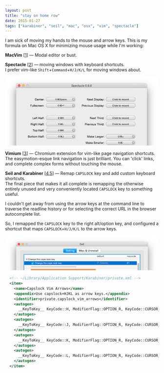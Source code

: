 ```yaml
---
layout: post
title: "stay on home row"
date: 2015-01-27
tags: ["karabiner", "seil", "mac", "osx", "vim", "spectacle"]
---
```


I am sick of moving my hands to the mouse and arrow keys. This is my formula on Mac OS X for minimizing mouse usage while I'm working:

**MacVim** [[1](https://code.google.com/p/macvim/)] &mdash; Modal editor or bust.

**Spectacle** [[2](http://spectacleapp.com/)] &mdash; moving windows with keyboard shortcuts.  
I prefer vim-like `Shift`+`Command`+`H/J/K/L` for moving windows about.

<img src="/img/spectacle.png">

**Vimium** [[3](http://vimium.github.io/)] &mdash; Chromium extension for vim-like page navigation shortcuts.  
The easymotion-esque link navigation is just brilliant. You can 'click' links, and complete complex forms without touching the mouse.

**Seil and Karabiner** [[4](https://pqrs.org/osx/karabiner/seil.html.en),[5](https://pqrs.org/osx/karabiner/index.html.en)] &mdash; Remap `CAPSLOCK` key and add custom keyboard shortcuts.  
The final piece that makes it all complete is remapping the otherwise entirely unused and very conveniently located `CAPSLOCK` key to something useful.

I couldn't get away from using the arrow keys at the command line to traverse the readline history or for selecting the correct URL in the browser autocomplete list.

So, I remapped the `CAPSLOCK` key to the right alt/option key, and configured a shortcut that maps `CAPSLOCK`+`H/J/K/L` to the arrow keys.

<img src="/img/seil.png">

```xml
  <!-- ~/Library/Application Support/Karabiner/private.xml -->
  <item>
    <name>Capslock Vim Arrows</name>
    <appendix>Use capslock+HJKL as arrow keys.</appendix>
    <identifier>private.capslock_vim_arrows</identifier>
    <autogen>
      __KeyToKey__ KeyCode::H, ModifierFlag::OPTION_R, KeyCode::CURSOR_LEFT
    </autogen>
    <autogen>
      __KeyToKey__ KeyCode::J, ModifierFlag::OPTION_R, KeyCode::CURSOR_DOWN
    </autogen>
    <autogen>
      __KeyToKey__ KeyCode::K, ModifierFlag::OPTION_R, KeyCode::CURSOR_UP
    </autogen>
    <autogen>
      __KeyToKey__ KeyCode::L, ModifierFlag::OPTION_R, KeyCode::CURSOR_RIGHT
    </autogen>
  </item>  
```

